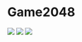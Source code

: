 # Game2048
![](https://github.com/xuyisheng/Game2048/blob/master/pictures/1.png)
![](https://github.com/xuyisheng/Game2048/blob/master/pictures/2.png)
![](https://github.com/xuyisheng/Game2048/blob/master/pictures/3.png)